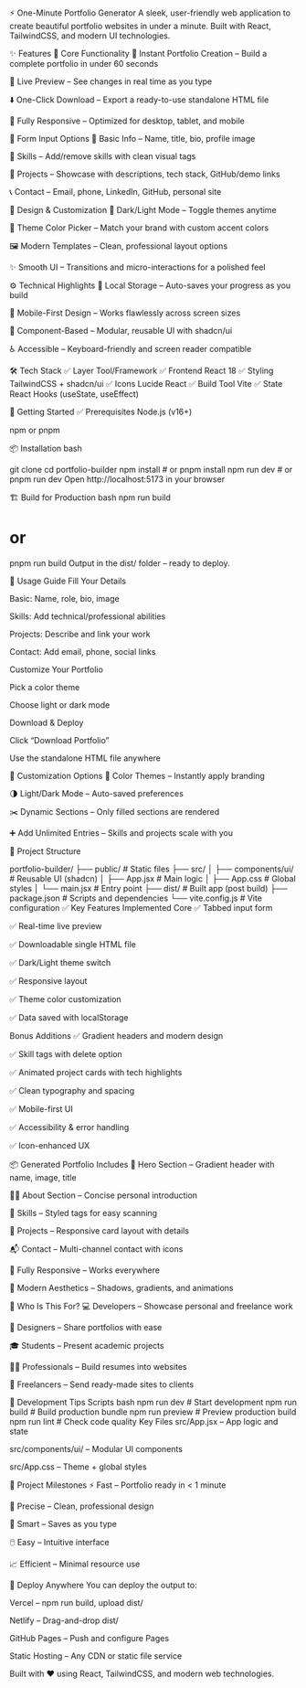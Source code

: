 ⚡ One-Minute Portfolio Generator
A sleek, user-friendly web application to create beautiful portfolio websites in under a minute. Built with React, TailwindCSS, and modern UI technologies.

✨ Features
🔧 Core Functionality
🚀 Instant Portfolio Creation – Build a complete portfolio in under 60 seconds

👀 Live Preview – See changes in real time as you type

⬇️ One-Click Download – Export a ready-to-use standalone HTML file

📱 Fully Responsive – Optimized for desktop, tablet, and mobile

📝 Form Input Options
👤 Basic Info – Name, title, bio, profile image

🧠 Skills – Add/remove skills with clean visual tags

💼 Projects – Showcase with descriptions, tech stack, GitHub/demo links

📞 Contact – Email, phone, LinkedIn, GitHub, personal site

🎨 Design & Customization
🌙 Dark/Light Mode – Toggle themes anytime

🎯 Theme Color Picker – Match your brand with custom accent colors

🖼️ Modern Templates – Clean, professional layout options

✨ Smooth UI – Transitions and micro-interactions for a polished feel

⚙️ Technical Highlights
💾 Local Storage – Auto-saves your progress as you build

📐 Mobile-First Design – Works flawlessly across screen sizes

🧩 Component-Based – Modular, reusable UI with shadcn/ui

♿ Accessible – Keyboard-friendly and screen reader compatible

🛠️ Tech Stack
  ✅  Layer	Tool/Framework
  ✅ Frontend	React 18
  ✅ Styling	TailwindCSS + shadcn/ui
  ✅ Icons	Lucide React
  ✅ Build Tool	Vite
  ✅ State	React Hooks (useState, useEffect)

🚀 Getting Started
✅ Prerequisites
Node.js (v16+)

npm or pnpm

📦 Installation
bash

git clone <your-repo-url>
cd portfolio-builder
npm install     # or pnpm install
npm run dev     # or pnpm run dev
Open http://localhost:5173 in your browser

🏗️ Build for Production
bash
npm run build
# or
pnpm run build
Output in the dist/ folder – ready to deploy.

📱 Usage Guide
Fill Your Details

Basic: Name, role, bio, image

Skills: Add technical/professional abilities

Projects: Describe and link your work

Contact: Add email, phone, social links

Customize Your Portfolio

Pick a color theme

Choose light or dark mode

Download & Deploy

Click “Download Portfolio”

Use the standalone HTML file anywhere

🎨 Customization Options
🎨 Color Themes – Instantly apply branding

🌗 Light/Dark Mode – Auto-saved preferences

✂️ Dynamic Sections – Only filled sections are rendered

➕ Add Unlimited Entries – Skills and projects scale with you

📁 Project Structure

portfolio-builder/
├── public/               # Static files
├── src/
│   ├── components/ui/    # Reusable UI (shadcn)
│   ├── App.jsx           # Main logic
│   ├── App.css           # Global styles
│   └── main.jsx          # Entry point
├── dist/                 # Built app (post build)
├── package.json          # Scripts and dependencies
└── vite.config.js        # Vite configuration
✅ Key Features Implemented
Core
✅ Tabbed input form

✅ Real-time live preview

✅ Downloadable single HTML file

✅ Dark/Light theme switch

✅ Responsive layout

✅ Theme color customization

✅ Data saved with localStorage

Bonus Additions
✅ Gradient headers and modern design

✅ Skill tags with delete option

✅ Animated project cards with tech highlights

✅ Clean typography and spacing

✅ Mobile-first UI

✅ Accessibility & error handling

✅ Icon-enhanced UX

📦 Generated Portfolio Includes
👤 Hero Section – Gradient header with name, image, title

🧑‍💻 About Section – Concise personal introduction

🧰 Skills – Styled tags for easy scanning

🚧 Projects – Responsive card layout with details

📬 Contact – Multi-channel contact with icons

📱 Fully Responsive – Works everywhere

💅 Modern Aesthetics – Shadows, gradients, and animations

👥 Who Is This For?
💻 Developers – Showcase personal and freelance work

🎨 Designers – Share portfolios with ease

🎓 Students – Present academic projects

🧑‍💼 Professionals – Build resumes into websites

🤝 Freelancers – Send ready-made sites to clients

🧪 Development Tips
Scripts
bash
npm run dev       # Start development
npm run build     # Build production bundle
npm run preview   # Preview production build
npm run lint      # Check code quality
Key Files
src/App.jsx – App logic and state

src/components/ui/ – Modular UI components

src/App.css – Theme + global styles

🏁 Project Milestones
⚡ Fast – Portfolio ready in < 1 minute

🎯 Precise – Clean, professional design

🧠 Smart – Saves as you type

🖱️ Easy – Intuitive interface

📈 Efficient – Minimal resource use

🚀 Deploy Anywhere
You can deploy the output to:

Vercel – npm run build, upload dist/

Netlify – Drag-and-drop dist/

GitHub Pages – Push and configure Pages

Static Hosting – Any CDN or static file service

Built with ❤️ using React, TailwindCSS, and modern web technologies.